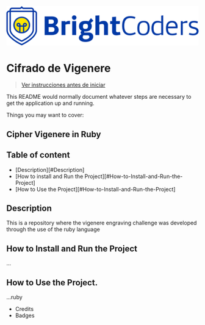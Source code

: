 ![BrightCoders Logo](img/logo.png)

# Cifrado de Vigenere

> [Ver instrucciones antes de iniciar](./instructions.md)

This README would normally document whatever steps are necessary to get the application up and running.

Things you may want to cover:

## Cipher Vigenere in Ruby
## Table of content
- [Description][#Description]
- [How to install and Run the Project][#How-to-Install-and-Run-the-Project]
- [How to Use the Project][#How-to-Install-and-Run-the-Project]
## Description
This is a repository where the vigenere engraving challenge was developed through the use of the ruby language

## How to Install and Run the Project
...
## How to Use the Project.
...ruby 
- Credits
- Badges
